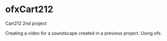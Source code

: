 # ofxCart212
Cart212 2nd project

Creating a video for a soundscape created in a previous project. 
Using ofx. 
